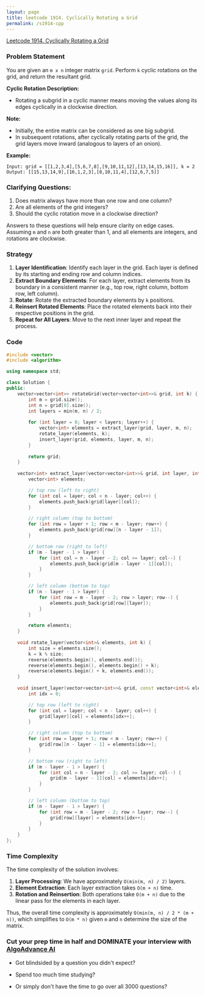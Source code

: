 ```yaml
---
layout: page
title: leetcode 1914. Cyclically Rotating a Grid
permalink: /s1914-cpp
---
```

[Leetcode 1914. Cyclically Rotating a Grid](https://algoadvance.github.io/algoadvance/l1914)
### Problem Statement

You are given an `m x n` integer matrix `grid`. Perform `k` cyclic rotations on the grid, and return the resultant grid.

**Cyclic Rotation Description:**
- Rotating a subgrid in a cyclic manner means moving the values along its edges cyclically in a clockwise direction.

**Note:**
- Initially, the entire matrix can be considered as one big subgrid.
- In subsequent rotations, after cyclically rotating parts of the grid, the grid layers move inward (analogous to layers of an onion).

**Example:**

```plaintext
Input: grid = [[1,2,3,4],[5,6,7,8],[9,10,11,12],[13,14,15,16]], k = 2
Output: [[15,13,14,9],[16,1,2,3],[8,10,11,4],[12,6,7,5]]
```

### Clarifying Questions:
1. Does matrix always have more than one row and one column?
2. Are all elements of the grid integers? 
3. Should the cyclic rotation move in a clockwise direction?

Answers to these questions will help ensure clarity on edge cases. Assuming `m` and `n` are both greater than 1, and all elements are integers, and rotations are clockwise.

### Strategy

1. **Layer Identification**: Identify each layer in the grid. Each layer is defined by its starting and ending row and column indices.
2. **Extract Boundary Elements**: For each layer, extract elements from its boundary in a consistent manner (e.g., top row, right column, bottom row, left column).
3. **Rotate**: Rotate the extracted boundary elements by `k` positions.
4. **Reinsert Rotated Elements**: Place the rotated elements back into their respective positions in the grid.
5. **Repeat for All Layers**: Move to the next inner layer and repeat the process.

### Code

```cpp
#include <vector>
#include <algorithm>

using namespace std;

class Solution {
public:
    vector<vector<int>> rotateGrid(vector<vector<int>>& grid, int k) {
        int m = grid.size();
        int n = grid[0].size();
        int layers = min(m, n) / 2;
        
        for (int layer = 0; layer < layers; layer++) {
            vector<int> elements = extract_layer(grid, layer, m, n);
            rotate_layer(elements, k);
            insert_layer(grid, elements, layer, m, n);
        }
        
        return grid;
    }
    
    vector<int> extract_layer(vector<vector<int>>& grid, int layer, int m, int n) {
        vector<int> elements;

        // top row (left to right)
        for (int col = layer; col < n - layer; col++) {
            elements.push_back(grid[layer][col]);
        }

        // right column (top to bottom)
        for (int row = layer + 1; row < m - layer; row++) {
            elements.push_back(grid[row][n - layer - 1]);
        }

        // bottom row (right to left)
        if (m - layer - 1 > layer) {
            for (int col = n - layer - 2; col >= layer; col--) {
                elements.push_back(grid[m - layer - 1][col]);
            }
        }

        // left column (bottom to top)
        if (n - layer - 1 > layer) {
            for (int row = m - layer - 2; row > layer; row--) {
                elements.push_back(grid[row][layer]);
            }
        }

        return elements;
    }
    
    void rotate_layer(vector<int>& elements, int k) {
        int size = elements.size();
        k = k % size;
        reverse(elements.begin(), elements.end());
        reverse(elements.begin(), elements.begin() + k);
        reverse(elements.begin() + k, elements.end());
    }
    
    void insert_layer(vector<vector<int>>& grid, const vector<int>& elements, int layer, int m, int n) {
        int idx = 0;

        // top row (left to right)
        for (int col = layer; col < n - layer; col++) {
            grid[layer][col] = elements[idx++];
        }

        // right column (top to bottom)
        for (int row = layer + 1; row < m - layer; row++) {
            grid[row][n - layer - 1] = elements[idx++];
        }

        // bottom row (right to left)
        if (m - layer - 1 > layer) {
            for (int col = n - layer - 2; col >= layer; col--) {
                grid[m - layer - 1][col] = elements[idx++];
            }
        }

        // left column (bottom to top)
        if (n - layer - 1 > layer) {
            for (int row = m - layer - 2; row > layer; row--) {
                grid[row][layer] = elements[idx++];
            }
        }
    }
};

```

### Time Complexity

The time complexity of the solution involves:

1. **Layer Processing**: We have approximately `O(min(m, n) / 2)` layers.
2. **Element Extraction**: Each layer extraction takes `O(m + n)` time.
3. **Rotation and Reinsertion**: Both operations take `O(m + n)` due to the linear pass for the elements in each layer.

Thus, the overall time complexity is approximately `O(min(m, n) / 2 * (m + n))`, which simplifies to `O(m * n)` given `m` and `n` determine the size of the matrix.


### Cut your prep time in half and DOMINATE your interview with [AlgoAdvance AI](https://algoAdvance.com)

- Got blindsided by a question you didn't expect?

- Spend too much time studying?

- Or simply don't have the time to go over all 3000 questions?

